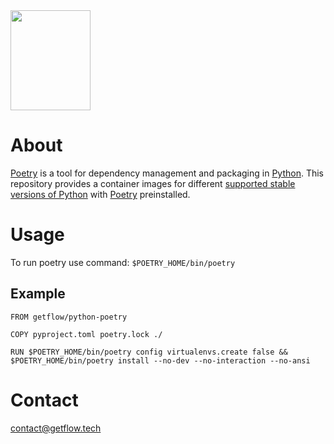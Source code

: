 <img src="https://python-poetry.org/images/logo-origami.svg"  width="128" height="160">

# About

[Poetry](https://python-poetry.org) is a tool for dependency management and packaging in [Python](https://www.python.org). This repository provides a container images for different [supported stable versions of Python](https://devguide.python.org/versions/) with [Poetry](https://python-poetry.org) preinstalled.

# Usage

To run poetry use command: `$POETRY_HOME/bin/poetry`

## Example

```
FROM getflow/python-poetry

COPY pyproject.toml poetry.lock ./

RUN $POETRY_HOME/bin/poetry config virtualenvs.create false && $POETRY_HOME/bin/poetry install --no-dev --no-interaction --no-ansi
```

# Contact

contact@getflow.tech